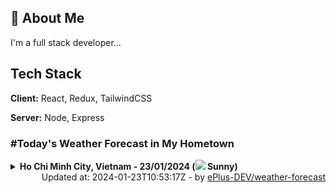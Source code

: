 ## 🚀 About Me
I'm a full stack developer...


## Tech Stack

**Client:** React, Redux, TailwindCSS

**Server:** Node, Express

### #Today's Weather Forecast in My Hometown



<details>
    <summary><b>Ho Chi Minh City, Vietnam - 23/01/2024 (<img src="https://cdn.weatherapi.com/weather/64x64/day/113.png" /> Sunny)</b>
    </summary>

    
<table>
    <tr>
        <th>Hour</th>
        <td>00:00</td><td>01:00</td><td>02:00</td><td>03:00</td><td>04:00</td><td>05:00</td><td>06:00</td><td>07:00</td><td>08:00</td><td>09:00</td><td>10:00</td><td>11:00</td><td>12:00</td><td>13:00</td><td>14:00</td><td>15:00</td><td>16:00</td><td>17:00</td><td>18:00</td><td>19:00</td><td>20:00</td><td>21:00</td><td>22:00</td><td>23:00</td>
    </tr>
    <tr>
        <th>Weather</th>
        <td><img src="https://cdn.weatherapi.com/weather/64x64/night/113.png"></img></td><td><img src="https://cdn.weatherapi.com/weather/64x64/night/113.png"></img></td><td><img src="https://cdn.weatherapi.com/weather/64x64/night/113.png"></img></td><td><img src="https://cdn.weatherapi.com/weather/64x64/night/113.png"></img></td><td><img src="https://cdn.weatherapi.com/weather/64x64/night/113.png"></img></td><td><img src="https://cdn.weatherapi.com/weather/64x64/night/113.png"></img></td><td><img src="https://cdn.weatherapi.com/weather/64x64/night/113.png"></img></td><td><img src="https://cdn.weatherapi.com/weather/64x64/day/113.png"></img></td><td><img src="https://cdn.weatherapi.com/weather/64x64/day/113.png"></img></td><td><img src="https://cdn.weatherapi.com/weather/64x64/day/113.png"></img></td><td><img src="https://cdn.weatherapi.com/weather/64x64/day/113.png"></img></td><td><img src="https://cdn.weatherapi.com/weather/64x64/day/113.png"></img></td><td><img src="https://cdn.weatherapi.com/weather/64x64/day/113.png"></img></td><td><img src="https://cdn.weatherapi.com/weather/64x64/day/113.png"></img></td><td><img src="https://cdn.weatherapi.com/weather/64x64/day/116.png"></img></td><td><img src="https://cdn.weatherapi.com/weather/64x64/day/116.png"></img></td><td><img src="https://cdn.weatherapi.com/weather/64x64/day/116.png"></img></td><td><img src="https://cdn.weatherapi.com/weather/64x64/day/116.png"></img></td><td><img src="https://cdn.weatherapi.com/weather/64x64/night/113.png"></img></td><td><img src="https://cdn.weatherapi.com/weather/64x64/night/113.png"></img></td><td><img src="https://cdn.weatherapi.com/weather/64x64/night/113.png"></img></td><td><img src="https://cdn.weatherapi.com/weather/64x64/night/113.png"></img></td><td><img src="https://cdn.weatherapi.com/weather/64x64/night/113.png"></img></td><td><img src="https://cdn.weatherapi.com/weather/64x64/night/113.png"></img></td>
    </tr>
    <tr>
        <th>Condition</th>
        <td width="200px">Clear</td><td width="200px">Clear</td><td width="200px">Clear</td><td width="200px">Clear</td><td width="200px">Clear</td><td width="200px">Clear</td><td width="200px">Clear</td><td width="200px">Sunny</td><td width="200px">Sunny</td><td width="200px">Sunny</td><td width="200px">Sunny</td><td width="200px">Sunny</td><td width="200px">Sunny</td><td width="200px">Sunny</td><td width="200px">Partly cloudy</td><td width="200px">Partly cloudy</td><td width="200px">Partly cloudy</td><td width="200px">Partly cloudy</td><td width="200px">Clear</td><td width="200px">Clear</td><td width="200px">Clear</td><td width="200px">Clear</td><td width="200px">Clear</td><td width="200px">Clear</td>
    </tr>
    <tr>
        <th>Temperature</th>
        <td>25.9 °C</td><td>25.4 °C</td><td>24.9 °C</td><td>24.5 °C</td><td>23.9 °C</td><td>23.7 °C</td><td>23.5 °C</td><td>23.8 °C</td><td>26.1 °C</td><td>28.4 °C</td><td>30.7 °C</td><td>32.4 °C</td><td>34.2 °C</td><td>35.3 °C</td><td>35.9 °C</td><td>35.3 °C</td><td>33.4 °C</td><td>30 °C</td><td>28.8 °C</td><td>26.9 °C</td><td>26.3 °C</td><td>25.8 °C</td><td>25.7 °C</td><td>26.3 °C</td>
    </tr>
    <tr>
        <th>Wind</th>
        <td>12.2 kph</td><td>9.7 kph</td><td>9.4 kph</td><td>7.9 kph</td><td>7.2 kph</td><td>9.4 kph</td><td>9 kph</td><td>9 kph</td><td>10.4 kph</td><td>10.8 kph</td><td>10.4 kph</td><td>9.4 kph</td><td>6.1 kph</td><td>4.3 kph</td><td>3.6 kph</td><td>8.3 kph</td><td>18.7 kph</td><td>16.9 kph</td><td>18.7 kph</td><td>19.1 kph</td><td>17.6 kph</td><td>15.1 kph</td><td>7.2 kph</td><td>1.4 kph</td>
    </tr>
</table>

</details>

<div align="right">
    Updated at: 2024-01-23T10:53:17Z - by <a target="_blank"
        href="https://github.com/ePlus-DEV/weather-forecast">ePlus-DEV/weather-forecast</a>
</div>